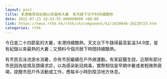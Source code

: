 ```yaml
---
layout: post
title: 本港錄得有紀錄以來最熱大暑　本月餘下日子料持續酷熱
date: 2022-07-23 18:43:55.000000000 +08:00
link: https://news.rthk.hk/rthk/ch/component/k2/1659049-20220723.htm
categories: rthk
---
```


今日是二十四節氣的大暑，本港持續酷熱。天文台下午錄得最高氣溫34.9度，是有紀錄以來最熱的大暑；又預料今個月餘下時間持續酷熱。

有市民去泳池游水消暑，亦有市民繼續在戶外做運動。有家庭醫生說，近期有部分市民因為低燒及頭痛求診，以為感染新冠病毒，實際相信是早期中暑或者輕微熱衰竭，提醒市民戶外活動或工作，應每半小時到陰涼地方休息。
